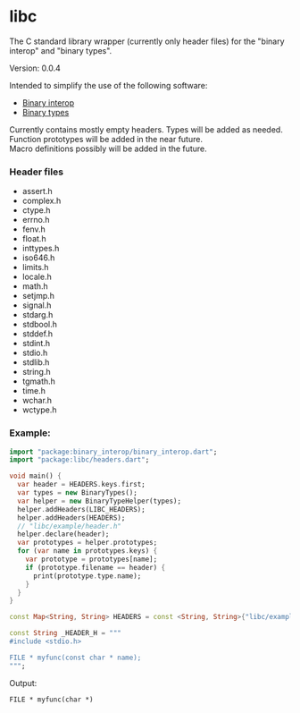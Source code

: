 libc
=====

The C standard library wrapper (currently only header files) for the "binary interop" and "binary types".

Version: 0.0.4

Intended to simplify the use of the following software:

- [Binary interop](https://pub.dartlang.org/packages/binary_interop)
- [Binary types](https://pub.dartlang.org/packages/binary_types) 

Currently contains mostly empty headers. Types will be added as needed.  
Function prototypes will be added in the near future.  
Macro definitions possibly will be added in the future.

### Header files

- assert.h
- complex.h
- ctype.h
- errno.h
- fenv.h
- float.h
- inttypes.h
- iso646.h
- limits.h
- locale.h
- math.h
- setjmp.h
- signal.h
- stdarg.h
- stdbool.h
- stddef.h
- stdint.h
- stdio.h
- stdlib.h
- string.h
- tgmath.h
- time.h
- wchar.h
- wctype.h

### Example:

```dart
import "package:binary_interop/binary_interop.dart";
import "package:libc/headers.dart";

void main() {
  var header = HEADERS.keys.first;
  var types = new BinaryTypes();
  var helper = new BinaryTypeHelper(types);
  helper.addHeaders(LIBC_HEADERS);
  helper.addHeaders(HEADERS);
  // "libc/example/header.h"
  helper.declare(header);
  var prototypes = helper.prototypes;
  for (var name in prototypes.keys) {
    var prototype = prototypes[name];
    if (prototype.filename == header) {
      print(prototype.type.name);
    }
  }
}

const Map<String, String> HEADERS = const <String, String>{"libc/example/header.h": _HEADER_H};

const String _HEADER_H = """
#include <stdio.h>

FILE * myfunc(const char * name);
""";

```

Output:

```
FILE * myfunc(char *)
```